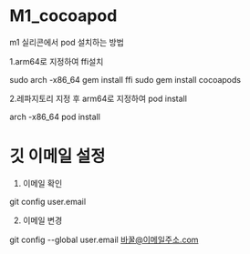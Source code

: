# M1_cocoapod

m1 실리콘에서 pod 설치하는 방법

1.arm64로 지정하여 ffi설치

sudo arch -x86_64 gem install ffi
sudo gem install cocoapods

2.레파지토리 지정 후 arm64로 지정하여 pod install

arch -x86_64 pod install

# 깃 이메일 설정

1. 이메일 확인

git config user.email

2. 이메일 변경

git config --global user.email 바꿀@이메일주소.com
